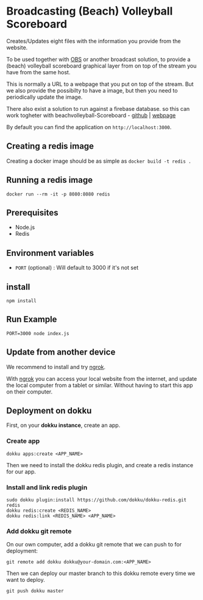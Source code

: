 # Broadcasting (Beach) Volleyball Scoreboard

Creates/Updates eight files with the information you provide from the website.

To be used together with [OBS](https://obsproject.com/) or another broadcast solution, to provide a (beach) volleyball scoreboard graphical layer from on top of the stream you have from the same host.

This is normally a URL to a webpage that you put on top of the stream.
But we also provide the possibilty to have a image, but then you need to periodically update the image.

There also exist a solution to run against a firebase database. so this can work togheter with beachvolleyball-Scoreboard - [github](https://github.com/nvbf/beachvolleyball-scoreboard) | [webpage](http://live.osvb.no)

By default you can find the application on `http://localhost:3000`.

##

## Creating a redis image
Creating a docker image should be as simple as `docker build -t redis .`

## Running a redis image
`docker run --rm -it -p 8080:8080 redis`

## Prerequisites

- Node.js
- Redis

## Environment variables

- `PORT` (optional) : Will default to 3000 if it's not set

## install

```
npm install
```

## Run Example

```
PORT=3000 node index.js
```

## Update from another device

We recommend to install and try [ngrok](https://ngrok.com/).

With [ngrok](https://ngrok.com/) you can access your local website from the internet, and update the local computer from a tablet or similar. Without having to start this app on their computer.

## Deployment on dokku

First, on your **dokku instance**, create an app.

### Create app

```
dokku apps:create <APP_NAME>
```

Then we need to install the dokku redis plugin, and create a redis instance for our app.

### Install and link redis plugin

```
sudo dokku plugin:install https://github.com/dokku/dokku-redis.git redis
dokku redis:create <REDIS_NAME>
dokku redis:link <REDIS_NAME> <APP_NAME>

```

### Add dokku git remote

On our own computer, add a dokku git remote that we can push to for deployment:

```
git remote add dokku dokku@your-domain.com:<APP_NAME>
```

Then we can deploy our master branch to this dokku remote every time we want to deploy.

```
git push dokku master
```
